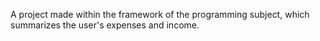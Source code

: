 A project made within the framework of the programming subject, which summarizes the user's expenses and income.

